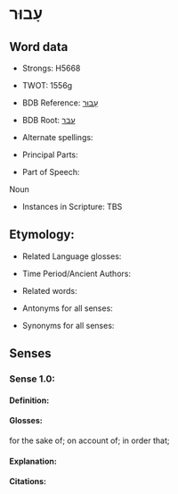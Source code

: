 # עָבוּר

<!-- Status: S2="NeedsEdits" -->
<!-- Lexica used for edits:   -->

## Word data

* Strongs: H5668

* TWOT: 1556g

* BDB Reference: [עָבוּר](rc://en/bdb/dict/p.ah.am)

* BDB Root: [עבר](rc://en/bdb/dict/p.ah.aa)

* Alternate spellings:

* Principal Parts:

* Part of Speech:

Noun

* Instances in Scripture: TBS

## Etymology:

* Related Language glosses:

* Time Period/Ancient Authors:

* Related words:

* Antonyms for all senses:

* Synonyms for all senses:

## Senses

### Sense 1.0:

#### Definition:

#### Glosses:

for the sake of; on account of; in order that; 

#### Explanation:

#### Citations:




